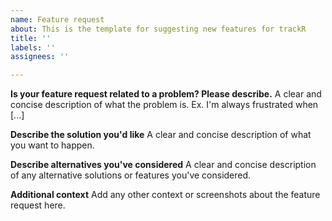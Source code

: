 ```yaml
---
name: Feature request
about: This is the template for suggesting new features for trackR
title: ''
labels: ''
assignees: ''

---
```


<!--
Before posting a feature request, please:

* Read the documentation and make sure the requested feature doesn't already exist in `trackR`.
* Check if an other person has already created the same feature request to avoid duplicates. If yes, please comment there instead of creating a new feature request.
* Try to be as detailed as possible in your report.
* Report only one feature request per created issue.


This is a template helping you to create a feature request which can be processed as quickly as possible. 
-->

**Is your feature request related to a problem? Please describe.**
A clear and concise description of what the problem is. Ex. I'm always frustrated when [...]

**Describe the solution you'd like**
A clear and concise description of what you want to happen.

**Describe alternatives you've considered**
A clear and concise description of any alternative solutions or features you've considered.

**Additional context**
Add any other context or screenshots about the feature request here.
